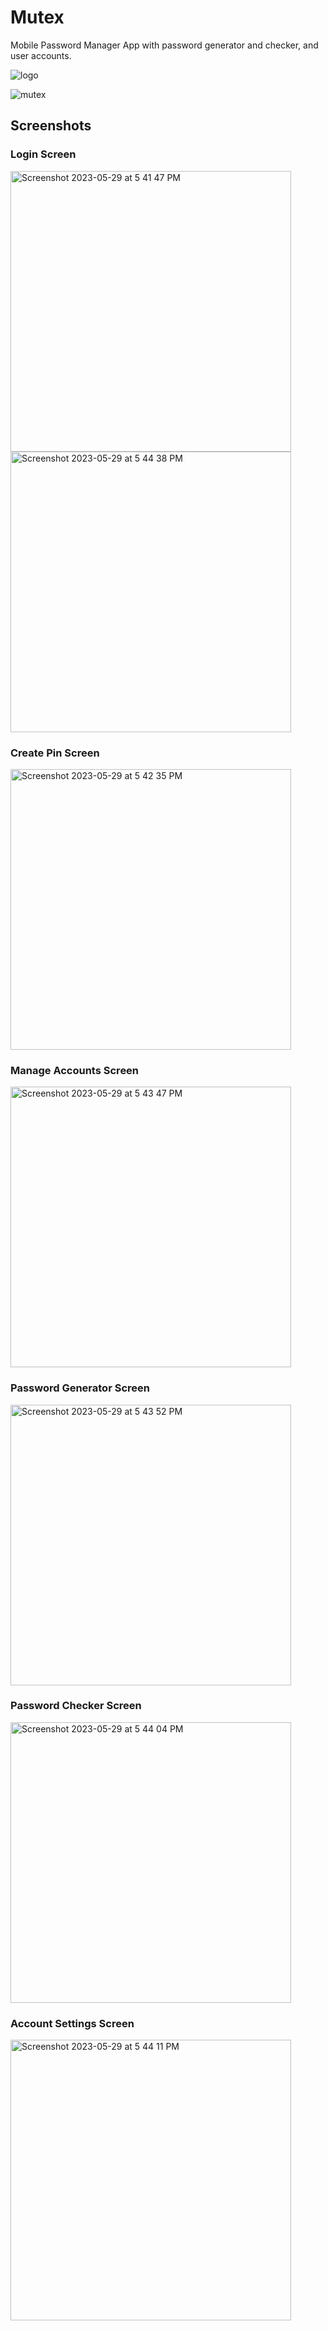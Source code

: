 # Mutex
Mobile Password Manager App with password generator and checker, and user accounts.

![logo](https://github.com/melmatx/Mutex/assets/87235413/49f0b39e-b3b9-4b21-b258-e3721e0dbaa3)

![mutex](https://github.com/melmatx/Mutex/assets/87235413/1522cde7-0985-47ed-a136-c77c552e1c8c)

## Screenshots

### Login Screen

<img width="449" alt="Screenshot 2023-05-29 at 5 41 47 PM" src="https://github.com/melmatx/Mutex/assets/87235413/dff3000a-cf33-42aa-91ed-d4e5a9c2f4c7">
<img width="449" alt="Screenshot 2023-05-29 at 5 44 38 PM" src="https://github.com/melmatx/Mutex/assets/87235413/b0402ef1-5de0-4010-a145-5774af4ad109">

### Create Pin Screen

<img width="449" alt="Screenshot 2023-05-29 at 5 42 35 PM" src="https://github.com/melmatx/Mutex/assets/87235413/52ed4fce-c817-46b0-b31a-1e19a7f4176e">

### Manage Accounts Screen

<img width="449" alt="Screenshot 2023-05-29 at 5 43 47 PM" src="https://github.com/melmatx/Mutex/assets/87235413/8612312c-6f8a-462c-91bb-a72ad106a73f">

### Password Generator Screen

<img width="449" alt="Screenshot 2023-05-29 at 5 43 52 PM" src="https://github.com/melmatx/Mutex/assets/87235413/6fa6bc01-9108-4dab-97e3-5e6b25f3a946">

### Password Checker Screen

<img width="449" alt="Screenshot 2023-05-29 at 5 44 04 PM" src="https://github.com/melmatx/Mutex/assets/87235413/1d03e195-9c32-40c6-b740-8b447eafab07">

### Account Settings Screen

<img width="449" alt="Screenshot 2023-05-29 at 5 44 11 PM" src="https://github.com/melmatx/Mutex/assets/87235413/ecaa5dc7-4971-4f58-a3d1-817043d1e42c">
